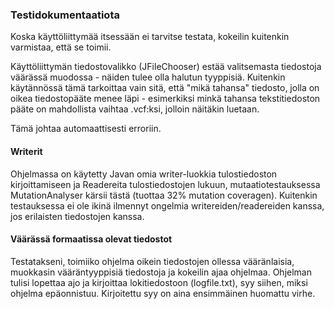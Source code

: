 ### Testidokumentaatiota

Koska käyttöliittymää itsessään ei tarvitse testata, kokeilin kuitenkin varmistaa, että se toimii.

Käyttöliittymän tiedostovalikko (JFileChooser) estää valitsemasta tiedostoja väärässä muodossa - näiden tulee olla halutun tyyppisiä. Kuitenkin käytännössä tämä tarkoittaa vain sitä, että "mikä tahansa" tiedosto, jolla on oikea tiedostopääte menee läpi - esimerkiksi minkä tahansa tekstitiedoston pääte on mahdollista vaihtaa .vcf:ksi, jolloin näitäkin luetaan.

Tämä johtaa automaattisesti erroriin.

#### Writerit

Ohjelmassa on käytetty Javan omia writer-luokkia tulostiedoston kirjoittamiseen ja Readereita tulostiedostojen lukuun, mutaatiotestauksessa MutationAnalyser kärsii tästä (tuottaa 32% mutation coveragen). Kuitenkin testauksessa ei ole ikinä ilmennyt ongelmia writereiden/readereiden kanssa, jos erilaisten tiedostojen kanssa.

#### Väärässä formaatissa olevat tiedostot

Testatakseni, toimiiko ohjelma oikein tiedostojen ollessa vääränlaisia, muokkasin vääräntyyppisiä tiedostoja ja kokeilin ajaa ohjelmaa. Ohjelman tulisi lopettaa ajo ja kirjoittaa lokitiedostoon (logfile.txt), syy siihen, miksi ohjelma epäonnistuu. Kirjoitettu syy on aina ensimmäinen huomattu virhe. 
